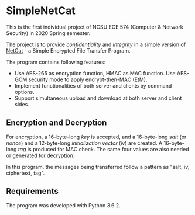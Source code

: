 # SimpleNetCat

This is the first individual project of NCSU ECE 574 (Computer & Network Security) in 2020 Spring semester.

The project is to provide *confidentiality* and *integrity* in a simple version of [NetCat](https://www.freebsd.org/cgi/man.cgi?nc) - a Simple Encrypted File Transfer Program.

The program contains following features:

- Use AES-265 as encryption function, HMAC as MAC function. Use AES-GCM security mode to apply encrypt-then-MAC (EtM).
- Implement functionalities of both server and clients by command options.
- Support simultaneous upload and download at both server and client sides.

## Encryption and Decryption

For encryption, a 16-byte-long *key* is accepted, and a 16-byte-long *salt* (or *nonce*) and a 12-byte-long *initialization vector* (iv) are created. A 16-byte-long *tag* is produced for MAC check. The same four values are also needed or generated for decryption.

In this program, the messages being transferred follow a pattern as "salt, iv, ciphertext, tag". 

## Requirements

The program was developed with Python 3.6.2.
